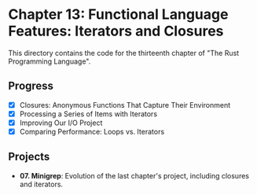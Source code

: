 # Chapter 13: Functional Language Features: Iterators and Closures

This directory contains the code for the thirteenth chapter of "The Rust
Programming Language".

## Progress

- [x] Closures: Anonymous Functions That Capture Their Environment
- [x] Processing a Series of Items with Iterators
- [x] Improving Our I/O Project
- [x] Comparing Performance: Loops vs. Iterators

## Projects

- **07. Minigrep**: Evolution of the last chapter's project, including
  closures and iterators.